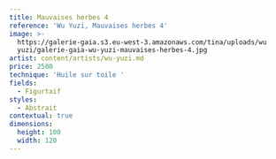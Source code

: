 ```yaml
---
title: Mauvaises herbes 4
reference: 'Wu Yuzi, Mauvaises herbes 4'
image: >-
  https://galerie-gaia.s3.eu-west-3.amazonaws.com/tina/uploads/wu
  yuzi/galerie-gaia-wu-yuzi-mauvaises-herbes-4.jpg
artist: content/artists/wu-yuzi.md
price: 2500
technique: 'Huile sur toile '
fields:
  - Figurtaif
styles:
  - Abstrait
contextual: true
dimensions:
  height: 100
  width: 120
---
```


